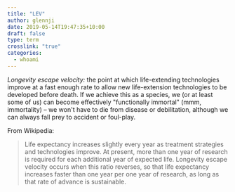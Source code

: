 ```yaml
---
title: "LEV"
author: glennji
date: 2019-05-14T19:47:35+10:00
draft: false
type: term
crosslink: "true"
categories:
  - whoami
---
```

*Longevity escape velocity:* the point at which life-extending technologies improve at a fast enough rate to allow new life-extension technologies to be developed before death. If we achieve this as a species, we (or at least some of us) can become effectively "functionally immortal" (mmm, immortality) – we won't have to die from disease or debilitation, although we can always fall prey to accident or foul-play.

From Wikipedia:

> Life expectancy increases slightly every year as treatment strategies and technologies improve. At present, more than one year of research is required for each additional year of expected life. Longevity escape velocity occurs when this ratio reverses, so that life expectancy increases faster than one year per one year of research, as long as that rate of advance is sustainable.
